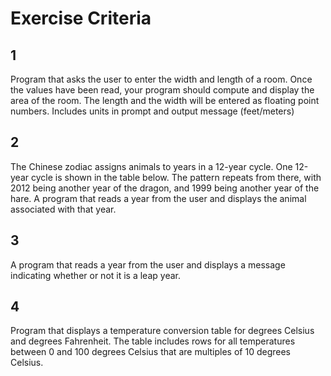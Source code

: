 # Exercise Criteria

## 1
Program that asks the user to enter the width and length of a room. Once the values have been read, your program should compute and display the area of the room. The length and the width will be entered as floating point numbers. Includes units in prompt and output message (feet/meters)

## 2
The Chinese zodiac assigns animals to years in a 12-year cycle. One 12-year cycle is shown in the table below. The pattern repeats from there, with 2012 being another year of the dragon, and 1999 being another year of the hare. A program that reads a year from the user and displays the animal associated with that year.

## 3
A program that reads a year from the user and displays a message indicating whether or not it is a leap year.

## 4
Program that displays a temperature conversion table for degrees Celsius and degrees Fahrenheit. The table includes rows for all temperatures between 0 and 100 degrees Celsius that are multiples of 10 degrees Celsius.